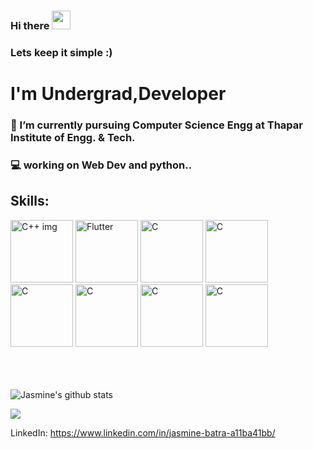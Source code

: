 ### Hi there <img src="https://raw.githubusercontent.com/MartinHeinz/MartinHeinz/master/wave.gif" width="30px"> 
### Lets keep it simple :)
# I'm Undergrad,Developer
### 🌱 I’m currently pursuing Computer Science Engg at Thapar Institute of Engg. & Tech.
### 💻 working on Web Dev and python..

## Skills:
<div>
<img src="https://developers.redhat.com/sites/default/files/styles/article_feature/public/blog/2017/06/C-image.jpeg?itok=GIR_nnS1" alt="C++ img" width=100 height=100>  
<img src="https://yt3.ggpht.com/ytc/AKedOLRt1d4p7bPylasq_66BIC8-k3hkyVjJ2JICQITK=s900-c-k-c0x00ffffff-no-rj" alt="Flutter" width=100 height=100>
<img src="https://upload.wikimedia.org/wikipedia/commons/thumb/1/18/C_Programming_Language.svg/1200px-C_Programming_Language.svg.png" alt="C" width=100 height=100>
<img src="https://www.cloudsavvyit.com/p/uploads/2017/07/ee83c456.png?height=200p&trim=2,2,2,2&crop=16:9" alt="C" width=100 height=100>
<img src="https://upload.wikimedia.org/wikipedia/commons/thumb/c/c3/Python-logo-notext.svg/1200px-Python-logo-notext.svg.png" alt="C" width=100 height=100>
 <img src="https://play-lh.googleusercontent.com/85WnuKkqDY4gf6tndeL4_Ng5vgRk7PTfmpI4vHMIosyq6XQ7ZGDXNtYG2s0b09kJMw" alt="C" width=100 height=100>
 <img src="https://upload.wikimedia.org/wikipedia/commons/thumb/d/d5/CSS3_logo_and_wordmark.svg/1200px-CSS3_logo_and_wordmark.svg.png" alt="C" width=100 height=100>
 <img src="https://upload.wikimedia.org/wikipedia/commons/thumb/9/99/Unofficial_JavaScript_logo_2.svg/1200px-Unofficial_JavaScript_logo_2.svg.png" alt="C" width=100 height=100>

</div>
<br>
<br>
<br>

![Jasmine's github stats](https://github-readme-stats.vercel.app/api?username=jasbatra19)


<img align="center" src="https://github-readme-stats.vercel.app/api/<top-langs>/?username=<jasbatra19>&theme=<dark>" />
 
 LinkedIn: https://www.linkedin.com/in/jasmine-batra-a11ba41bb/







